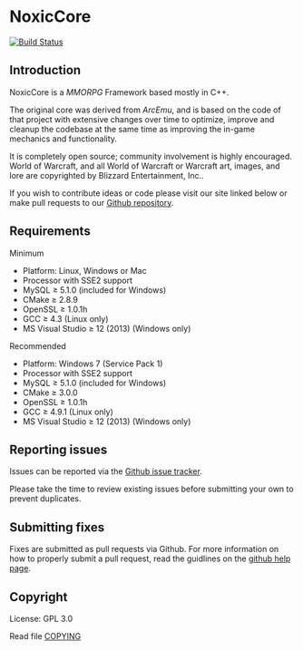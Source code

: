 # NoxicCore
[![Build Status](https://travis-ci.org/Crimoxic/NoxicCore.png)](https://travis-ci.org/Crimoxic/NoxicCore)

## Introduction

NoxicCore is a *MMORPG* Framework based mostly in C++.

The original core was derived from *ArcEmu*, and is based on the code of that project with
extensive changes over time to optimize, improve and cleanup the codebase 
at the same time as improving the in-game mechanics and functionality.

It is completely open source; community involvement is highly encouraged.
World of Warcraft, and all World of Warcraft or Warcraft art, images, and lore are copyrighted by Blizzard Entertainment, Inc..

If you wish to contribute ideas or code please visit our site linked below or
make pull requests to our [Github repository](https://github.com/Crimoxic/NoxicCore).

## Requirements

Minimum
+ Platform: Linux, Windows or Mac
+ Processor with SSE2 support
+ MySQL ≥ 5.1.0 (included for Windows)
+ CMake ≥ 2.8.9
+ OpenSSL ≥ 1.0.1h
+ GCC ≥ 4.3 (Linux only)
+ MS Visual Studio ≥ 12 (2013) (Windows only)

Recommended
+ Platform: Windows 7 (Service Pack 1)
+ Processor with SSE2 support
+ MySQL ≥ 5.1.0 (included for Windows)
+ CMake ≥ 3.0.0
+ OpenSSL ≥ 1.0.1h
+ GCC ≥ 4.9.1 (Linux only)
+ MS Visual Studio ≥ 12 (2013) (Windows only)

## Reporting issues

Issues can be reported via the [Github issue tracker](https://github.com/Crimoxic/NoxicCore/issues).

Please take the time to review existing issues before submitting your own to
prevent duplicates.

## Submitting fixes

Fixes are submitted as pull requests via Github. For more information on how to
properly submit a pull request, read the guidlines on the [github help page](https://help.github.com/articles/creating-a-pull-request).


## Copyright

License: GPL 3.0

Read file [COPYING](COPYING)
